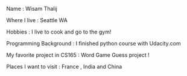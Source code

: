 Name : Wisam Thalij

Where I live : Seattle WA 

Hobbies : I live to cook and go to the gym!

Programming Background : I finished python course with Udacity.com

My favorite project in CS165 : Word Game Guess project !

Places I want to visit : France , India and China 

